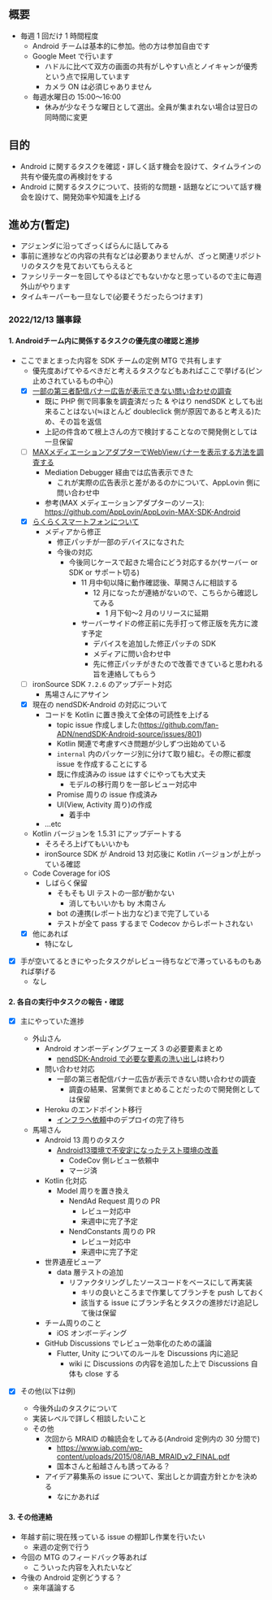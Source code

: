 ## 概要

- 毎週 1 回だけ 1 時間程度
  - Android チームは基本的に参加。他の方は参加自由です
  - Google Meet で行います
    - ハドルに比べて双方の画面の共有がしやすい点とノイキャンが優秀という点で採用しています
    - カメラ ON は必須じゃありません
  - 毎週水曜日の 15:00～16:00
    - 休みが少なそうな曜日として選出。全員が集まれない場合は翌日の同時間に変更

## 目的

- Android に関するタスクを確認・詳しく話す機会を設けて、タイムラインの共有や優先度の再検討をする
- Android に関するタスクについて、技術的な問題・話題などについて話す機会を設けて、開発効率や知識を上げる

## 進め方(暫定)

- アジェンダに沿ってざっくばらんに話してみる
- 事前に進捗などの内容の共有などは必要ありませんが、ざっと関連リポジトリのタスクを見ておいてもらえると
- ファシリテーターを回してやるほどでもないかなと思っているので主に毎週外山がやります
- タイムキーパーも一旦なしで(必要そうだったらつけます)

### 2022/12/13 議事録

#### 1. Androidチーム内に関係するタスクの優先度の確認と進捗

- ここでまとまった内容を SDK チームの定例 MTG で共有します
  - 優先度あげてやるべきだと考えるタスクなどもあればここで挙げる(ピン止めされているもの中心)
  - [x] [一部の第三者配信バナー広告が表示できない問い合わせの調査](https://github.com/fan-ADN/nendSDK-Android-source/issues/826)
    - 既に PHP 側で同事象を調査済だった & やはり nendSDK としても出来ることはない(≒ほとんど doubleclick 側が原因であると考える)ため、その旨を返信
    - 上記の件含めて根上さんの方で検討することなので開発側としては一旦保留
  - [ ] [MAXメディエーションアダプターでWebViewバナーを表示する方法を調査する](https://github.com/fan-ADN/nendSDK-Android-source/issues/827)
    - Mediation Debugger 経由では広告表示できた
      - これが実際の広告表示と差があるのかについて、AppLovin 側に問い合わせ中
    - 参考(MAX メディエーションアダプターのソース): https://github.com/AppLovin/AppLovin-MAX-SDK-Android
  - [x] [らくらくスマートフォンについて](https://github.com/fan-ADN/nendSDK-Android-source/issues/672)
    - メディアから修正
      - 修正パッチが一部のデバイスになされた
      - 今後の対応
        - 今後同じケースで起きた場合にどう対応するか(サーバー or SDK or サポート切る)
          - 11 月中旬以降に動作確認後、草開さんに相談する
            - 12 月になったが連絡がないので、こちらから確認してみる
              - 1 月下旬～2 月のリリースに延期
          - サーバーサイドの修正前に先手打って修正版を先方に渡す予定
            - デバイスを追加した修正パッチの SDK
            - メディアに問い合わせ中
            - 先に修正パッチがきたので改善できていると思われる旨を連絡してもらう
  - [ ] ironSource SDK `7.2.6` のアップデート対応
    - 馬場さんにアサイン
  - [x] 現在の nendSDK-Android の対応について
    - コードを Kotlin に置き換えて全体の可読性を上げる
      - topic issue 作成しました(https://github.com/fan-ADN/nendSDK-Android-source/issues/801)
      - Kotlin 関連で考慮すべき問題が少しずつ出始めている
      - `internal` 内のパッケージ別に分けて取り組む。その際に都度 issue を作成することにする
      - 既に作成済みの issue はすぐにやっても大丈夫
        - モデルの移行周りを一部レビュー対応中
      - Promise 周りの issue 作成済み
      - UI(View, Activity 周り)の作成
        - 着手中
    - ...etc
  - Kotlin バージョンを 1.5.31 にアップデートする
    - そろそろ上げてもいいかも
    - ironSource SDK が Android 13 対応後に Kotlin バージョンが上がっている確認
  - Code Coverage for iOS
    - しばらく保留
      - そもそも UI テストの一部が動かない
        - 消してもいいかも by 木南さん
      - bot の連携(レポート出力など)まで完了している
      - テストが全て pass するまで Codecov からレポートされない
  - [x] 他にあれば
    - 特になし

- [x] 手が空いてるときにやったタスクがレビュー待ちなどで滞っているものもあれば挙げる
  - なし

#### 2. 各自の実行中タスクの報告・確認

- [x] 主にやっていた進捗
  - 外山さん
    - Android オンボーディングフェーズ 3 の必要要素まとめ
      - [nendSDK-Android で必要な要素の洗い出し](https://github.com/fan-ADN/dev-3rd-onboarding-android/wiki/nendSDK-Android-%E3%81%AE%E5%9F%BA%E7%A4%8E%E7%9F%A5%E8%AD%98)は終わり
    - 問い合わせ対応
      - 一部の第三者配信バナー広告が表示できない問い合わせの調査
        - 調査の結果、営業側でまとめることだったので開発側としては保留
    - Heroku のエンドポイント移行
      - [インフラへ依頼](https://github.com/fan-ADN/nend-infra/issues/3216)中のデプロイの完了待ち
  - 馬場さん
    - Android 13 周りのタスク
      - [Android13環境で不安定になったテスト環境の改善](https://github.com/fan-ADN/nendSDK-Android-source/issues/797)
        - CodeCov 側レビュー依頼中
        - マージ済
    - Kotlin 化対応
      - Model 周りを置き換え
        - NendAd Request 周りの PR
          - レビュー対応中
          - 来週中に完了予定
        - NendConstants 周りの PR
          - レビュー対応中
          - 来週中に完了予定
    - 世界遺産ビューア
      - data 層テストの追加
        - リファクタリングしたソースコードをベースにして再実装
          - キリの良いところまで作業してブランチを push しておく
          - 該当する issue にブランチ名とタスクの進捗だけ追記して後は保留
    - チーム周りのこと
        - iOS オンボーディング
    - GitHub Discussions でレビュー効率化のための議論
      - Flutter, Unity についてのルールを Discussions 内に追記
        - wiki に Discussions の内容を追加した上で Discussions 自体も close する

- [x] その他(以下は例)
  - 今後外山のタスクについて
  - 実装レベルで詳しく相談したいこと
  - その他
    - 次回から MRAID の輪読会をしてみる(Android 定例内の 30 分間で)
      - https://www.iab.com/wp-content/uploads/2015/08/IAB_MRAID_v2_FINAL.pdf
      - 国本さんと船越さんも誘ってみる？
    - アイデア募集系の issue について、案出しとか調査方針とかを決める
      - なにかあれば

#### 3. その他連絡

- 年越す前に現在残っている issue の棚卸し作業を行いたい
  - 来週の定例で行う
- 今回の MTG のフィードバック等あれば
  - こういった内容を入れたいなど
- 今後の Android 定例どうする？
  - 来年議論する
